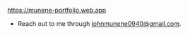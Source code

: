  https://munene-portfolio.web.app
- Reach out to me through johnmunene0940@gmail.com.

 
 
 
 
 
 
 
 
 



  
